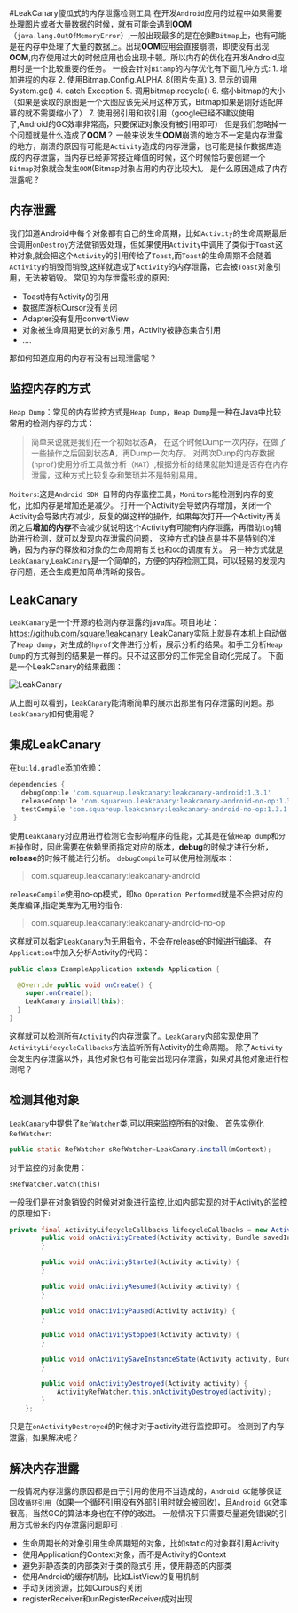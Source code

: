 #LeakCanary傻瓜式的内存泄露检测工具
在开发`Android`应用的过程中如果需要处理图片或者大量数据的时候，就有可能会遇到**OOM**（`java.lang.OutOfMemoryError`）,一般出现最多的是在创建`Bitmap`上，也有可能是在内存中处理了大量的数据上。出现**OOM**应用会直接崩溃，即使没有出现**OOM**,内存使用过大的时候应用也会出现卡顿。所以内存的优化在开发Android应用时是一个比较重要的任务。
一般会针对`Bitamp`的内存优化有下面几种方式:
	1. 增加进程的内存
	2. 使用Bitmap.Config.ALPHA_8(图片失真)
	3. 显示的调用System.gc()
	4. catch Exception
	5. 调用bitmap.recycle()
	6. 缩小bitmap的大小（如果是读取的原图是一个大图应该先采用这种方式，Bitmap如果是刚好适配屏幕的就不需要缩小了）
	7. 使用弱引用和软引用（google已经不建议使用了,Android的GC效率非常高，只要保证对象没有被引用即可）
但是我们忽略掉一个问题就是什么造成了**OOM**？
一般来说发生**OOM**崩溃的地方不一定是内存泄露的地方，崩溃的原因有可能是`Activity`造成的内存泄露，也可能是操作数据库造成的内存泄露，当内存已经非常接近峰值的时候，这个时候恰巧要创建一个`Bitmap`对象就会发生`OOM`(Bitmap对象占用的内存比较大)。
是什么原因造成了内存泄露呢？
## 内存泄露
我们知道Android中每个对象都有自己的生命周期，比如`Activity`的生命周期最后会调用`onDestroy`方法做销毁处理，但如果使用`Activity`中调用了类似于`Toast`这种对象,就会把这个`Activity`的引用传给了`Toast`,而`Toast`的生命周期不会随着`Activity`的销毁而销毁,这样就造成了`Activity`的内存泄露，它会被`Toast`对象引用，无法被销毁。
常见的内存泄露形成的原因:

*  Toast持有Activity的引用
*  数据库游标Cursor没有关闭
* Adapter没有复用convertView
*  对象被生命周期更长的对象引用，Activity被静态集合引用
* ....

那如何知道应用的内存有没有出现泄露呢？
## 监控内存的方式

`Heap Dump`：常见的内存监控方式是`Heap Dump`，`Heap Dump`是一种在Java中比较常用的检测内存的方式：
>简单来说就是我们在一个初始状态**A**， 在这个时候Dump一次内存，在做了一些操作之后回到状态**A**，再Dump一次内存。
对两次Dunp的内存数据(`hprof`)使用分析工具做分析（`MAT`）,根据分析的结果就能知道是否存在内存泄露，这种方式比较复杂和繁琐并不是特别易用。

`Moitors`:这是`Android SDK `自带的内存监控工具，`Monitors`能检测到内存的变化，比如内存是增加还是减少。
打开一个Activity会导致内存增加，关闭一个Activity会导致内存减少，反复的做这样的操作，如果每次打开一个Activity再关闭之后**增加的内存**不会减少就说明这个Activity有可能有内存泄露，再借助`log`辅助进行检测，就可以发现内存泄露的问题，
这种方式的缺点是并不是特别的准确，因为内存的释放和对象的生命周期有关也和`GC`的调度有关。
另一种方式就是`LeakCanary`,`LeakCanary`是一个简单的，方便的内存检测工具，可以轻易的发现内存问题，还会生成更加简单清晰的报告。

## LeakCanary
`LeakCanary`是一个开源的检测内存泄露的java库。项目地址：https://github.com/square/leakcanary
LeakCanary实际上就是在本机上自动做了`Heap dump`，对生成的`hprof`文件进行分析，展示分析的结果。和手工分析`Heap Dump`的方式得到的结果是一样的。只不过这部分的工作完全自动化完成了。
下面是一个LeakCanary的结果截图：

![LeakCanary](http://upload-images.jianshu.io/upload_images/22188-c8327fc0f3ba73ee.png?imageMogr2/auto-orient/strip%7CimageView2/2/w/1240)

从上图可以看到，`LeakCanary`能清晰简单的展示出那里有内存泄露的问题。那`LeakCanary`如何使用呢？
## 集成LeakCanary
在`build.gradle`添加依赖：
```gradle
dependencies {
   debugCompile 'com.squareup.leakcanary:leakcanary-android:1.3.1'
   releaseCompile 'com.squareup.leakcanary:leakcanary-android-no-op:1.3.1'
   testCompile 'com.squareup.leakcanary:leakcanary-android-no-op:1.3.1'
 }
```
使用`LeakCanary`对应用进行检测它会影响程序的性能，尤其是在做`Heap dump`和`分析`操作时，因此需要在依赖里面指定对应的版本，**debug**的时候才进行分析，**release**的时候不能进行分析。
`debugCompile`可以使用检测版本：
>com.squareup.leakcanary:leakcanary-android

`releaseCompile`使用no-op模式，即`No Operation Performed`就是不会把对应的类库编译,指定类库为无用的指令:
>com.squareup.leakcanary:leakcanary-android-no-op

这样就可以指定`LeakCanary`为无用指令，不会在release的时候进行编译。
在`Application`中加入分析Activity的代码：
```java
public class ExampleApplication extends Application {

  @Override public void onCreate() {
    super.onCreate();
    LeakCanary.install(this);
  }
}
```
这样就可以检测所有`Activity`的内存泄露了。`LeakCanary`内部实现使用了`ActivityLifecycleCallbacks`方法监听所有Activity的生命周期。
除了`Activity`会发生内存泄露以外，其他对象也有可能会出现内存泄露，如果对其他对象进行检测呢？
## 检测其他对象
`LeakCanary`中提供了`RefWatcher`类,可以用来监控所有的对象。
首先实例化`RefWatcher`:
```java
public static RefWatcher sRefWatcher=LeakCanary.install(mContext);
```
对于监控的对象使用：
```
sRefWatcher.watch(this)
```
一般我们是在对象销毁的时候对对象进行监控,比如内部实现的对于Activity的监控的原理如下:
```java
private final ActivityLifecycleCallbacks lifecycleCallbacks = new ActivityLifecycleCallbacks() {
        public void onActivityCreated(Activity activity, Bundle savedInstanceState) {
        }

        public void onActivityStarted(Activity activity) {
        }

        public void onActivityResumed(Activity activity) {
        }

        public void onActivityPaused(Activity activity) {
        }

        public void onActivityStopped(Activity activity) {
        }

        public void onActivitySaveInstanceState(Activity activity, Bundle outState) {
        }

        public void onActivityDestroyed(Activity activity) {
            ActivityRefWatcher.this.onActivityDestroyed(activity);
        }
    };
```
只是在`onActivityDestroyed`的时候才对于activity进行监控即可。
检测到了内存泄露，如果解决呢？
## 解决内存泄露
一般情况内存泄露的原因都是由于引用的使用不当造成的，`Android GC`能够保证回收`循环引用`（如果一个循环引用没有外部引用时就会被回收)，且`Android GC`效率很高，当然GC的算法本身也在不停的改进。
一般情况下只需要尽量避免错误的引用方式带来的内存泄露问题即可：

*  生命周期长的对象引用生命周期短的对象，比如static的对象群引用Activity
* 使用Application的Context对象，而不是Activity的Context
*  避免非静态类的内部类对于类的隐式引用，使用静态的内部类
*  使用Android的缓存机制，比如ListView的复用机制
* 手动关闭资源，比如Curous的关闭
*  registerReceiver和unRegisterReceiver成对出现

